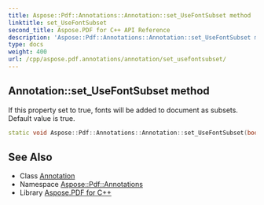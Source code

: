 ```yaml
---
title: Aspose::Pdf::Annotations::Annotation::set_UseFontSubset method
linktitle: set_UseFontSubset
second_title: Aspose.PDF for C++ API Reference
description: 'Aspose::Pdf::Annotations::Annotation::set_UseFontSubset method. If this property set to true, fonts will be added to document as subsets. Default value is true in C++.'
type: docs
weight: 400
url: /cpp/aspose.pdf.annotations/annotation/set_usefontsubset/
---
```

## Annotation::set_UseFontSubset method


If this property set to true, fonts will be added to document as subsets. Default value is true.

```cpp
static void Aspose::Pdf::Annotations::Annotation::set_UseFontSubset(bool value)
```

## See Also

* Class [Annotation](../)
* Namespace [Aspose::Pdf::Annotations](../../)
* Library [Aspose.PDF for C++](../../../)
